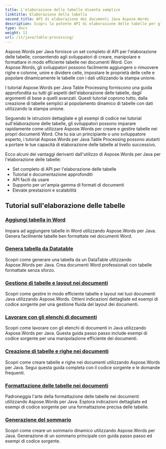 ```yaml
---
title: L'elaborazione delle tabelle diventa semplice
linktitle: Elaborazione della tabella
second_title: API di elaborazione dei documenti Java Aspose.Words
description: Scopri la potente API di elaborazione delle tabelle per gli sviluppatori Java che utilizzano Aspose.Word per Java. Crea, manipola e formatta tabelle nei documenti Word. Migliora oggi stesso le tue applicazioni di elaborazione dei documenti.
type: docs
weight: 11
url: /it/java/table-processing/
---
```


Aspose.Words per Java fornisce un set completo di API per l'elaborazione delle tabelle, consentendo agli sviluppatori di creare, manipolare e formattare in modo efficiente tabelle nei documenti Word. Con Aspose.Words, gli sviluppatori possono facilmente aggiungere o rimuovere righe e colonne, unire e dividere celle, impostare le proprietà delle celle e popolare dinamicamente le tabelle con i dati utilizzando la stampa unione.

I tutorial Aspose.Words per Java Table Processing forniscono una guida approfondita su tutti gli aspetti dell'elaborazione delle tabelle, dagli argomenti di base a quelli avanzati. Questi tutorial coprono tutto, dalla creazione di tabelle semplici al popolamento dinamico di tabelle con dati utilizzando la stampa unione.

Seguendo le istruzioni dettagliate e gli esempi di codice nei tutorial sull'elaborazione delle tabelle, gli sviluppatori possono imparare rapidamente come utilizzare Aspose.Words per creare e gestire tabelle nei propri documenti Word. Che tu sia un principiante o uno sviluppatore esperto, i tutorial Aspose.Words per Java Table Processing possono aiutarti a portare le tue capacità di elaborazione delle tabelle al livello successivo.

Ecco alcuni dei vantaggi derivanti dall'utilizzo di Aspose.Words per Java per l'elaborazione delle tabelle:

* Set completo di API per l'elaborazione delle tabelle
* Tutorial e documentazione approfonditi
* API facili da usare
* Supporto per un'ampia gamma di formati di documenti
* Elevate prestazioni e scalabilità


## Tutorial sull'elaborazione delle tabelle

### [Aggiungi tabella in Word](./add-table-in-word/)
Impara ad aggiungere tabelle in Word utilizzando Aspose.Words per Java. Genera facilmente tabelle ben formattate nei documenti Word.
### [Genera tabella da Datatable](./generate-table-from-datatable/)
Scopri come generare una tabella da un DataTable utilizzando Aspose.Words per Java. Crea documenti Word professionali con tabelle formattate senza sforzo. 
### [Gestione di tabelle e layout nei documenti](./managing-tables-layouts/)
Scopri come gestire in modo efficiente tabelle e layout nei tuoi documenti Java utilizzando Aspose.Words. Ottieni indicazioni dettagliate ed esempi di codice sorgente per una gestione fluida del layout dei documenti.
### [Lavorare con gli elenchi di documenti](./working-with-document-lists/)
Scopri come lavorare con gli elenchi di documenti in Java utilizzando Aspose.Words per Java. Questa guida passo passo include esempi di codice sorgente per una manipolazione efficiente dei documenti.
### [Creazione di tabelle e righe nei documenti](./creating-tables-rows/)
Scopri come creare tabelle e righe nei documenti utilizzando Aspose.Words per Java. Segui questa guida completa con il codice sorgente e le domande frequenti.
### [Formattazione delle tabelle nei documenti](./formatting-tables/)
Padroneggia l'arte della formattazione delle tabelle nei documenti utilizzando Aspose.Words per Java. Esplora indicazioni dettagliate ed esempi di codice sorgente per una formattazione precisa delle tabelle.
### [Generazione del sommario](./table-contents-generation/)
Scopri come creare un sommario dinamico utilizzando Aspose.Words per Java. Generazione di un sommario principale con guida passo passo ed esempi di codice sorgente.